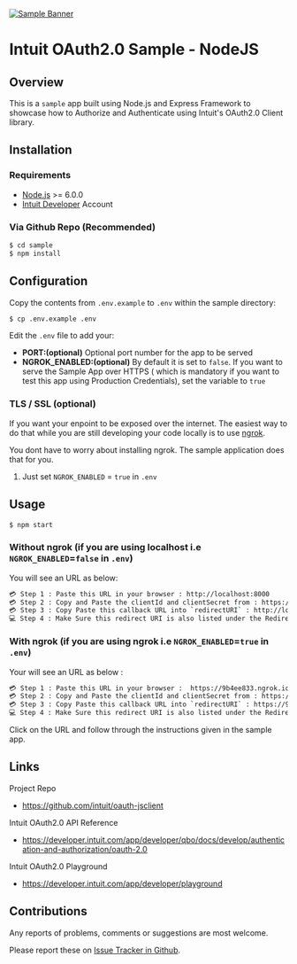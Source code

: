 
[![Sample Banner](./public/images/Sample.png)][ss1]

Intuit OAuth2.0 Sample - NodeJS
==========================================================

## Overview

This is a `sample` app built using Node.js and Express Framework to showcase how to Authorize and Authenticate using Intuit's OAuth2.0 Client library.

## Installation

### Requirements

* [Node.js](http://nodejs.org) >= 6.0.0
* [Intuit Developer](https://developer.intuit.com) Account

### Via Github Repo (Recommended)

```bash
$ cd sample
$ npm install
```

## Configuration

Copy the contents from `.env.example` to `.env` within the sample directory:
```bash
$ cp .env.example .env
```
Edit the `.env` file to add your:  


* **PORT:(optional)** Optional port number for the app to be served
* **NGROK_ENABLED:(optional)** By default it is set to `false`. If you want to serve the Sample App over HTTPS ( which is mandatory if you want to test this app using Production Credentials), set the variable to `true`



### TLS / SSL (**optional**)

If you want your enpoint to be exposed over the internet. The easiest way to do that while you are still developing your code locally is to use [ngrok](https://ngrok.com/).  

You dont have to worry about installing ngrok. The sample application does that for you.   
1. Just set `NGROK_ENABLED` = `true` in `.env` 


## Usage

```bash
$ npm start
```

### Without ngrok (if you are using localhost i.e `NGROK_ENABLED`=`false` in `.env`)
You will see an URL as below:
```bash
💳 Step 1 : Paste this URL in your browser : http://localhost:8000
💳 Step 2 : Copy and Paste the clientId and clientSecret from : https://developer.intuit.com
💳 Step 3 : Copy Paste this callback URL into `redirectURI` : http://localhost:8000/callback
💻 Step 4 : Make Sure this redirect URI is also listed under the Redirect URIs on your app in : https://developer.intuit.com
```

### With ngrok (if you are using ngrok i.e `NGROK_ENABLED`=`true` in `.env`)

Your will see an URL as below : 
```bash
💳 Step 1 : Paste this URL in your browser :  https://9b4ee833.ngrok.io 
💳 Step 2 : Copy and Paste the clientId and clientSecret from : https://developer.intuit.com
💳 Step 3 : Copy Paste this callback URL into `redirectURI` : https://9b4ee833.ngrok.io/callback
💻 Step 4 : Make Sure this redirect URI is also listed under the Redirect URIs on your app in : https://developer.intuit.com
```

Click on the URL and follow through the instructions given in the sample app.


## Links

Project Repo

* https://github.com/intuit/oauth-jsclient

Intuit OAuth2.0 API Reference

* https://developer.intuit.com/app/developer/qbo/docs/develop/authentication-and-authorization/oauth-2.0

Intuit OAuth2.0 Playground

* https://developer.intuit.com/app/developer/playground

## Contributions

Any reports of problems, comments or suggestions are most welcome.

Please report these on [Issue Tracker in Github](https://github.com/intuit/oauth-jsclient/issues).


[ss1]: https://help.developer.intuit.com/s/samplefeedback?cid=9010&repoName=Intuit-OAuth2.0-Sample-NodeJS
